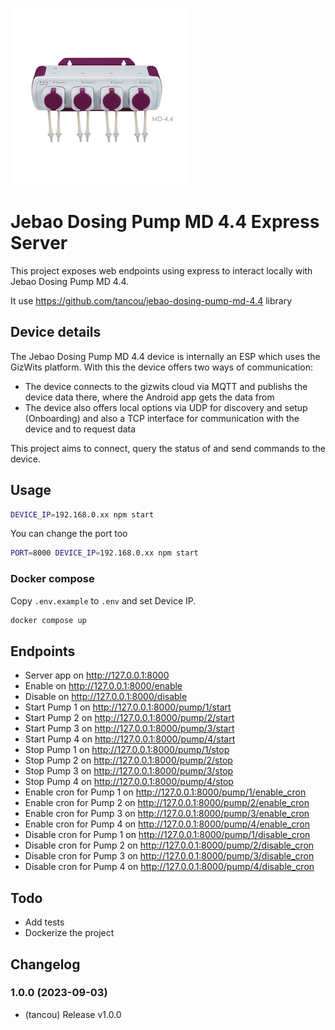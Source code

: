 ![Logo](https://raw.githubusercontent.com/tancou/jebao-dosing-pump-md-4.4-express/main/dosing-pump-jebao-md-44.png)

# Jebao Dosing Pump MD 4.4 Express Server

This project exposes web endpoints using express to interact locally with Jebao Dosing Pump MD 4.4.

It use https://github.com/tancou/jebao-dosing-pump-md-4.4 library

## Device details

The Jebao Dosing Pump MD 4.4 device is internally an ESP which uses the GizWits platform. With this the device offers two ways of communication:
* The device connects to the gizwits cloud via MQTT and publishs the device data there, where the Android app gets the data from
* The device also offers local options via UDP for discovery and setup (Onboarding) and also a TCP interface for communication with the device and to request data

This project aims to connect, query the status of and send commands to the device.

## Usage

```bash
DEVICE_IP=192.168.0.xx npm start
```

You can change the port too
```bash
PORT=8000 DEVICE_IP=192.168.0.xx npm start
```

### Docker compose

Copy `.env.example` to `.env` and set Device IP.
```bash
docker compose up
```

## Endpoints

- Server app on http://127.0.0.1:8000
- Enable on http://127.0.0.1:8000/enable
- Disable on http://127.0.0.1:8000/disable
- Start Pump 1 on http://127.0.0.1:8000/pump/1/start
- Start Pump 2 on http://127.0.0.1:8000/pump/2/start
- Start Pump 3 on http://127.0.0.1:8000/pump/3/start
- Start Pump 4 on http://127.0.0.1:8000/pump/4/start
- Stop Pump 1 on http://127.0.0.1:8000/pump/1/stop
- Stop Pump 2 on http://127.0.0.1:8000/pump/2/stop
- Stop Pump 3 on http://127.0.0.1:8000/pump/3/stop
- Stop Pump 4 on http://127.0.0.1:8000/pump/4/stop
- Enable cron for Pump 1 on http://127.0.0.1:8000/pump/1/enable_cron
- Enable cron for Pump 2 on http://127.0.0.1:8000/pump/2/enable_cron
- Enable cron for Pump 3 on http://127.0.0.1:8000/pump/3/enable_cron
- Enable cron for Pump 4 on http://127.0.0.1:8000/pump/4/enable_cron
- Disable cron for Pump 1 on http://127.0.0.1:8000/pump/1/disable_cron
- Disable cron for Pump 2 on http://127.0.0.1:8000/pump/2/disable_cron
- Disable cron for Pump 3 on http://127.0.0.1:8000/pump/3/disable_cron
- Disable cron for Pump 4 on http://127.0.0.1:8000/pump/4/disable_cron

## Todo

- Add tests
- Dockerize the project

## Changelog

### 1.0.0 (2023-09-03)
* (tancou) Release v1.0.0